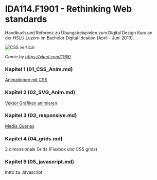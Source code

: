# IDA114.F1901 - Rethinking Web standards

Handbuch und Referenz zu Übungsbeispielen zum Digital Design Kurs an der HSLU Luzern im Bachelor Digital Ideation (April - Juni 2019).

![CSS vertical](http://i.imgur.com/ajiIIq3.png)

*Comic by https://xkcd.com/1168/*

### Kapitel 1 (01_CSS_Anim.md)

[Animationen mit CSS](https://github.com/caocaostudio/IDA114.F1901/blob/master/01_CSS_Anim.md)

### Kapitel 2 (02_SVG_Anim.md)

[Vektor Grafiken animieren](https://github.com/caocaostudio/IDA114.F1901/blob/master/02_SVG_Anim.md)

### Kapitel 3 (03_responsive.md)

[Media Queries](https://github.com/caocaostudio/IDA114.F1901/blob/master/03_responsive.md)

### Kapitel 4 (04_grids.md)

2 dimensionale Grids (Flexbox und CSS grids)

### Kapitel 5 (05_javascript.md)

Intro zu Javascript